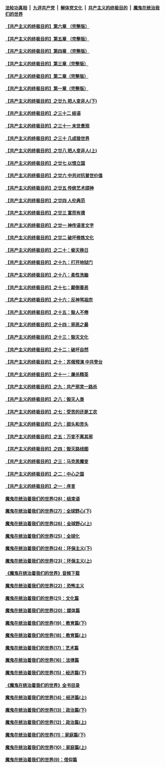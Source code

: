 ####  [法轮功真相](../../../../basic/blob/master/README.md?t=07110602) &nbsp;|&nbsp; [九评共产党](../../../../9ping.md/blob/master/README.md?t=07110602) &nbsp;|&nbsp; [解体党文化](../../../../jtdwh.md/blob/master/README.md?t=07110602)  &nbsp;|&nbsp; [共产主义的终极目的](../../../../gczydzjmd.md/blob/master/README.md?t=07110602) &nbsp;|&nbsp; [魔鬼在统治我们的世界](../../../../mgztzwmdsj.md/blob/master/README.md?t=07110602) 

#### [【共产主义的终极目的】第六章 （完整版）](../pages/nsc422/n11428913.md?t=07110602) 

#### [【共产主义的终极目的】第五章 （完整版）](../pages/nsc422/n11428912.md?t=07110602) 

#### [【共产主义的终极目的】第四章 （完整版）](../pages/nsc422/n11428907.md?t=07110602) 

#### [【共产主义的终极目的】第三章（完整版）](../pages/nsc422/n11428848.md?t=07110602) 

#### [【共产主义的终极目的】第二章（完整版）](../pages/nsc422/n11428831.md?t=07110602) 

#### [【共产主义的终极目的】第一章（完整版）](../pages/nsc422/n11417651.md?t=07110602) 

#### [【共产主义的终极目的】之廿九 把人变非人(下)](../pages/nsc422/n11344140.md?t=07110602) 

#### [【共产主义的终极目的】之三十二 结语](../pages/nsc422/n11360535.md?t=07110602) 

#### [【共产主义的终极目的】之三十一 末世景观](../pages/nsc422/n11351129.md?t=07110602) 

#### [【共产主义的终极目的】之三十 几成狼世界](../pages/nsc422/n11348280.md?t=07110602) 

#### [【共产主义的终极目的】之廿八 把人变非人(上)](../pages/nsc422/n11340492.md?t=07110602) 

#### [【共产主义的终极目的】之廿七 以恨立国](../pages/nsc422/n11336944.md?t=07110602) 

#### [【共产主义的终极目的】之廿六 中共对抗普世价值](../pages/nsc422/n11324785.md?t=07110602) 

#### [【共产主义的终极目的】之廿五 传统艺术颂神](../pages/nsc422/n11296396.md?t=07110602) 

#### [【共产主义的终极目的】之廿四 人伦典范](../pages/nsc422/n11296397.md?t=07110602) 

#### [【共产主义的终极目的】之廿三 富而有德](../pages/nsc422/n11283598.md?t=07110602) 

#### [【共产主义的终极目的】之廿一 神传语言文字](../pages/nsc422/n11263265.md?t=07110602) 

#### [【共产主义的终极目的】之廿二 破坏修炼文化](../pages/nsc422/n11245728.md?t=07110602) 

#### [【共产主义的终极目的】之二十：偷天换日](../pages/nsc422/n11238846.md?t=07110602) 

#### [【共产主义的终极目的】之十九：打开地狱门](../pages/nsc422/n11206376.md?t=07110602) 

#### [【共产主义的终极目的】之十八：柔性洗脑](../pages/nsc422/n11199994.md?t=07110602) 

#### [【共产主义的终极目的】之十七：颠倒善恶](../pages/nsc422/n11179782.md?t=07110602) 

#### [【共产主义的终极目的】之十六：反神骂祖宗](../pages/nsc422/n11166798.md?t=07110602) 

#### [【共产主义的终极目的】之十五：毁人不倦](../pages/nsc422/n11166792.md?t=07110602) 

#### [【共产主义的终极目的】之十四：邪恶之最](../pages/nsc422/n11150249.md?t=07110602) 

#### [【共产主义的终极目的】之十三：毁灭文化](../pages/nsc422/n11135227.md?t=07110602) 

#### [【共产主义的终极目的】之十二：破坏自然](../pages/nsc422/n11135214.md?t=07110602) 

#### [【共产主义的终极目的】之十：苏俄预演 中共登台](../pages/nsc422/n11118424.md?t=07110602) 

#### [【共产主义的终极目的】之十一：屠杀精英](../pages/nsc422/n11118442.md?t=07110602) 

#### [【共产主义的终极目的】之九：共产邪灵一路杀](../pages/nsc422/n11114139.md?t=07110602) 

#### [【共产主义的终极目的】之八：毁灭人类](../pages/nsc422/n11108503.md?t=07110602) 

#### [【共产主义的终极目的】之七：受苦的还是工农](../pages/nsc422/n11101809.md?t=07110602) 

#### [【共产主义的终极目的】之六：甜头和苦头](../pages/nsc422/n11096971.md?t=07110602) 

#### [【共产主义的终极目的】之五：万变不离其邪](../pages/nsc422/n11091285.md?t=07110602) 

#### [【共产主义的终极目的】之四：毁灭路线图](../pages/nsc422/n11086284.md?t=07110602) 

#### [【共产主义的终极目的】之三：马克思魔变](../pages/nsc422/n11061941.md?t=07110602) 

#### [【共产主义的终极目的】之二：中心之国](../pages/nsc422/n11047728.md?t=07110602) 

#### [【共产主义的终极目的】之一：序言](../pages/nsc422/n11086077.md?t=07110602) 

#### [魔鬼在统治着我们的世界(28)：结束语](../pages/nsc422/n10936246.md?t=07110602) 

#### [魔鬼在统治着我们的世界(27)：全球野心(下)](../pages/nsc422/n10928319.md?t=07110602) 

#### [魔鬼在统治着我们的世界(26)：全球野心(上)](../pages/nsc422/n10900318.md?t=07110602) 

#### [魔鬼在统治着我们的世界(25)：全球化](../pages/nsc422/n10788205.md?t=07110602) 

#### [魔鬼在统治着我们的世界(24)：环保主义(下)](../pages/nsc422/n10695307.md?t=07110602) 

#### [魔鬼在统治着我们的世界(23)：环保主义(上)](../pages/nsc422/n10688613.md?t=07110602) 

#### [《魔鬼在统治着我们的世界》音频下载](../pages/nsc422/n10635553.md?t=07110602) 

#### [魔鬼在统治着我们的世界(22)：恐怖主义](../pages/nsc422/n10614727.md?t=07110602) 

#### [魔鬼在统治着我们的世界(21)：文化篇](../pages/nsc422/n10597706.md?t=07110602) 

#### [魔鬼在统治着我们的世界(20)：媒体篇](../pages/nsc422/n10586579.md?t=07110602) 

#### [魔鬼在统治着我们的世界(19)：教育篇(下)](../pages/nsc422/n10564808.md?t=07110602) 

#### [魔鬼在统治着我们的世界(18)：教育篇(上)](../pages/nsc422/n10526970.md?t=07110602) 

#### [魔鬼在统治着我们的世界(17)：艺术篇](../pages/nsc422/n10499093.md?t=07110602) 

#### [魔鬼在统治着我们的世界(16)：法律篇](../pages/nsc422/n10485969.md?t=07110602) 

#### [魔鬼在统治着我们的世界(15)：经济篇(下)](../pages/nsc422/n10469975.md?t=07110602) 

#### [《魔鬼在统治着我们的世界》全书目录](../pages/nsc422/n10464261.md?t=07110602) 

#### [魔鬼在统治着我们的世界(14)：经济篇(上)](../pages/nsc422/n10457370.md?t=07110602) 

#### [魔鬼在统治着我们的世界(13)：政治篇(下)](../pages/nsc422/n10448270.md?t=07110602) 

#### [魔鬼在统治着我们的世界(12)：政治篇(上)](../pages/nsc422/n10444576.md?t=07110602) 

#### [魔鬼在统治着我们的世界(11)：家庭篇(下)](../pages/nsc422/n10440961.md?t=07110602) 

#### [魔鬼在统治着我们的世界(10)：家庭篇(上)](../pages/nsc422/n10435448.md?t=07110602) 

#### [魔鬼在统治着我们的世界(9)：信仰篇](../pages/nsc422/n10432159.md?t=07110602) 

